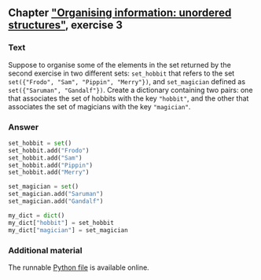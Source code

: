 ## Chapter ["Organising information: unordered structures"](https://comp-think.github.io/book/07.pdf), exercise 3

### Text
Suppose to organise some of the elements in the set returned by the second exercise in two different sets: `set_hobbit` that refers to the set `set({"Frodo", "Sam", "Pippin", "Merry"})`, and `set_magician` defined as `set({"Saruman", "Gandalf"})`. Create a dictionary containing two pairs: one that associates the set of hobbits with the key `"hobbit"`, and the other that associates the set of magicians with the key `"magician"`. 

### Answer
```python
set_hobbit = set()
set_hobbit.add("Frodo")
set_hobbit.add("Sam")
set_hobbit.add("Pippin")
set_hobbit.add("Merry")

set_magician = set()
set_magician.add("Saruman")
set_magician.add("Gandalf")

my_dict = dict()
my_dict["hobbit"] = set_hobbit
my_dict["magician"] = set_magician
```

### Additional material
The runnable [Python file](exercise-3.py) is available online.